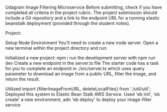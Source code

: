 Udagram Image Filtering Microservice
Before submitting, check if you have completed all criteria in the project rubric. The project submission should include a Git repository and a link to the endpoint URL for a running elastic beanstalk deployment (provided through the student notes).

Project:

Setup Node Environment
You'll need to create a new node server. Open a new terminal within the project directory and run:

Initialized a new project: npm i
run the development server with npm run dev
Create a new endpoint in the server.ts file
The starter code has a task for you to complete an endpoint in ./src/server.ts which uses query parameter to download an image from a public URL, filter the image, and return the result.


Utilized import {filterImageFromURL, deleteLocalFiles} from './util/util';
Deployed this system to Elastic Bean Stalk AWS Service. 
Used 'eb init', 'eb create' a new environment, adn 'eb deploy' to deploy your image-filter service

